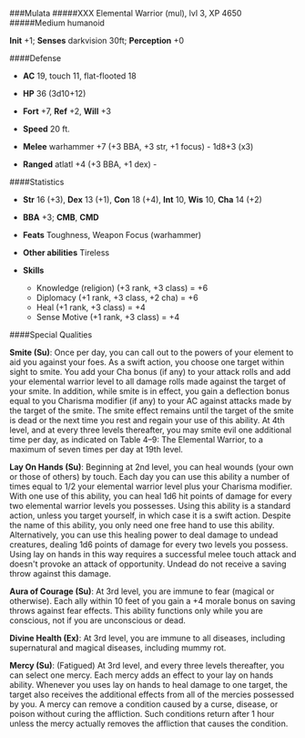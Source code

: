 ###Mulata
#####XXX Elemental Warrior (mul), lvl 3, XP 4650
#####Medium humanoid

**Init** +1; **Senses** darkvision 30ft; **Perception** +0

####Defense
- **AC** 19, touch 11, flat-flooted 18
- **HP** 36 (3d10+12)
- **Fort** +7, **Ref** +2, **Will** +3

- **Speed** 20 ft.
- **Melee** warhammer +7 (+3 BBA, +3 str, +1 focus) - 1d8+3 (x3)
- **Ranged** atlatl +4 (+3 BBA, +1 dex) - 

####Statistics
- **Str** 16 (+3), **Dex** 13 (+1), **Con** 18 (+4), **Int** 10, **Wis** 10, **Cha** 14 (+2)
- **BBA** +3; **CMB**, **CMD**
- **Feats** Toughness, Weapon Focus (warhammer)
- **Other abilities** Tireless

- **Skills**
	- Knowledge (religion) (+3 rank, +3 class) = +6
	- Diplomacy (+1 rank, +3 class, +2 cha) = +6
	- Heal (+1 rank, +3 class) = +4
	- Sense Motive (+1 rank, +3 class) = +4


####Special Qualities

**Smite (Su)**: Once per day, you can call out to the powers of your element to aid you against your foes. As a swift action, you choose one target within sight to smite. You add your Cha bonus (if any) to your attack rolls and add your elemental warrior level to all damage rolls made against the target of your smite.In addition, while smite is in effect, you gain a deflection bonus equal to you Charisma modifier (if any) to your AC against attacks made by the target of the smite.
The smite effect remains until the target of the smite is dead or the next time you rest and regain your use of this ability. At 4th level, and at every three levels thereafter, you may smite evil one additional time per day, as indicated on Table 4–9: The Elemental Warrior, to a maximum of seven times per day at 19th level.

**Lay On Hands (Su)**: Beginning at 2nd level, you can heal wounds (your own or those of others) by touch. Each day you can use this ability a number of times equal to 1/2 your elemental warrior level plus your Charisma modifier. With one use of this ability, you can heal 1d6 hit points of damage for every two elemental warrior levels you possesses. Using this ability is a standard action, unless you target yourself, in which case it is a swift action. Despite the name of this ability, you only need one free hand to use this ability.Alternatively, you can use this healing power to deal damage to undead creatures, dealing 1d6 points of damage for every two levels you possess. Using lay on hands in this way requires a successful melee touch attack and doesn't provoke an attack of opportunity. Undead do not receive a saving throw against this damage.

**Aura of Courage (Su)**: At 3rd level, you are immune to fear (magical or otherwise). Each ally within 10 feet of you gain a +4 morale bonus on saving throws against fear effects. This ability functions only while you are conscious, not if you are unconscious or dead.

**Divine Health (Ex)**: At 3rd level, you are immune to all diseases, including supernatural and magical diseases, including mummy rot.

**Mercy (Su)**: (Fatigued) At 3rd level, and every three levels thereafter, you can select one mercy. Each mercy adds an effect to your lay on hands ability. Whenever you uses lay on hands to heal damage to one target, the target also receives the additional effects from all of the mercies possessed by you. A mercy can remove a condition caused by a curse, disease, or poison without curing the affliction. Such conditions return after 1 hour unless the mercy actually removes the affliction that causes the condition.